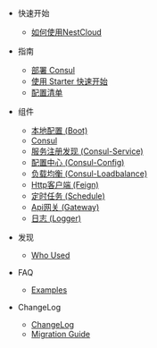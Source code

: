 - 快速开始
  - [如何使用NestCloud](zh-cn/README.md)
  
- 指南
  
  - [部署 Consul](zh-cn/deploy-consul.md)
  - [使用 Starter 快速开始](zh-cn/quickstart.md)
  - [配置清单](zh-cn/config.md)

- 组件

  - [本地配置 (Boot)](zh-cn/boot.md)
  - [Consul](zh-cn/consul.md)
  - [服务注册发现 (Consul-Service)](zh-cn/consul-service.md)
  - [配置中心 (Consul-Config)](zh-cn/consul-config.md)
  - [负载均衡 (Consul-Loadbalance)](zh-cn/consul-loadbalance.md)
  - [Http客户端 (Feign)](zh-cn/feign.md)
  - [定时任务 (Schedule)](zh-cn/schedule.md)
  - [Api网关 (Gateway)](zh-cn/api-gateway.md)
  - [日志 (Logger)](zh-cn/logger.md)

- 发现
  
  - [Who Used](zh-cn/who-used.md)

- FAQ
  
  - [Examples](https://github.com/nest-cloud/nestcloud/tree/master/samples)

- ChangeLog

  - [ChangeLog](zh-cn/changelog.md)
  - [Migration Guide](zh-cn/migrations.md)
